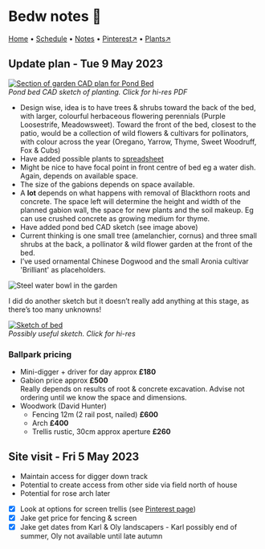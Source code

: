 # Bedw notes 📝

[Home](https://grwd.uk/bedw/) • [Schedule](https://grwd.uk/bedw/schedule) • [Notes](https://grwd.uk/bedw/notes) • [Pinterest↗](https://pinterest.co.uk/NatureWorksGarden/bedw) • [Plants↗](https://bit.ly/bedw-plants)

## Update plan - Tue 9 May 2023

[![Section of garden CAD plan for Pond Bed](https://res.cloudinary.com/growdigital/image/upload/w_420/v1683626477/bedw/bedw-pondbed-230509.jpg)](https://codeberg.org/natureworks/bedw/src/branch/master/bedw-pondbed.pdf)  
_Pond bed CAD sketch of planting. Click for hi-res PDF_

* Design wise, idea is to have trees & shrubs toward the back of the bed, with larger, colourful herbaceous flowering perennials (Purple Loosestrife, Meadowsweet). Toward the front of the bed, closest to the patio, would be a collection of wild flowers & cultivars for pollinators, with colour across the year (Oregano, Yarrow, Thyme, Sweet Woodruff, Fox & Cubs)
* Have added possible plants to [spreadsheet](https://bit.ly/bedw-plants)
* Might be nice to have focal point in front centre of bed eg a water dish. Again, depends on available space.
* The size of the gabions depends on space available. 
* A **lot** depends on what happens with removal of Blackthorn roots and concrete. The space left will determine the height and width of the planned gabion wall, the space for new plants and the soil makeup. Eg can use crushed concrete as growing medium for thyme.
* Have added pond bed CAD sketch (see image above) 
* Current thinking is one small tree (amelanchier, cornus) and three small shrubs at the back, a pollinator & wild flower garden at the front of the bed.
* I’ve used ornamental Chinese Dogwood and the small Aronia cultivar 'Brilliant' as placeholders.

![Steel water bowl in the garden](https://res.cloudinary.com/growdigital/image/upload/w_320/v1647003657/clifftop/water-bowl-276125-169.jpg)

I did do another sketch but it doesn’t really add anything at this stage, as there’s too many unknowns!

[![Sketch of bed](https://res.cloudinary.com/growdigital/image/upload/w_320/v1683631349/bedw/bedw-bed-sketch-230509.jpg)](https://res.cloudinary.com/growdigital/image/upload/v1683631349/bedw/bedw-bed-sketch-230509.jpg)  
_Possibly useful sketch. Click for hi-res_

### Ballpark pricing

* Mini-digger + driver for day approx **£180**
* Gabion price approx **£500**<br>Really depends on results of root & concrete excavation. Advise not ordering until we know the space and dimensions.
* Woodwork (David Hunter)
  * Fencing 12m (2 rail post, nailed) **£600**
  * Arch **£400**
  * Trellis rustic, 30cm approx aperture **£260**

## Site visit - Fri 5 May 2023

* Maintain access for digger down track
* Potential to create access from other side via field north of house
* Potential for rose arch later
- [x] Look at options for screen trellis (see [Pinterest page]())
- [x] Jake get price for fencing & screen
- [x] Jake get dates from Karl & Oly landscapers - Karl possibly end of summer, Oly not available until late autumn

